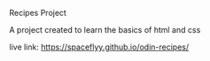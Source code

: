 Recipes Project

A project created to learn the basics of html and css

live link: https://spaceflyy.github.io/odin-recipes/
